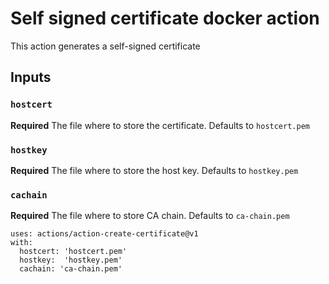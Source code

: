 # Self signed certificate docker action

This action generates a self-signed certificate

## Inputs

### `hostcert`

**Required** The file where to store the certificate. Defaults to `hostcert.pem`

### `hostkey`

**Required** The file where to store the host key. Defaults to `hostkey.pem`

### `cachain`

**Required** The file where to store CA chain. Defaults to `ca-chain.pem`

```
uses: actions/action-create-certificate@v1
with:
  hostcert: 'hostcert.pem'
  hostkey:  'hostkey.pem'
  cachain: 'ca-chain.pem'
```